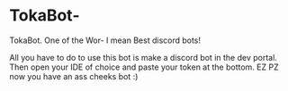 # TokaBot-
TokaBot. One of the Wor- I mean Best discord bots!

All you have to do to use this bot is make a discord bot in the dev portal. Then open your IDE of choice and paste your token at the bottom. EZ PZ now you have an ass cheeks bot :)
